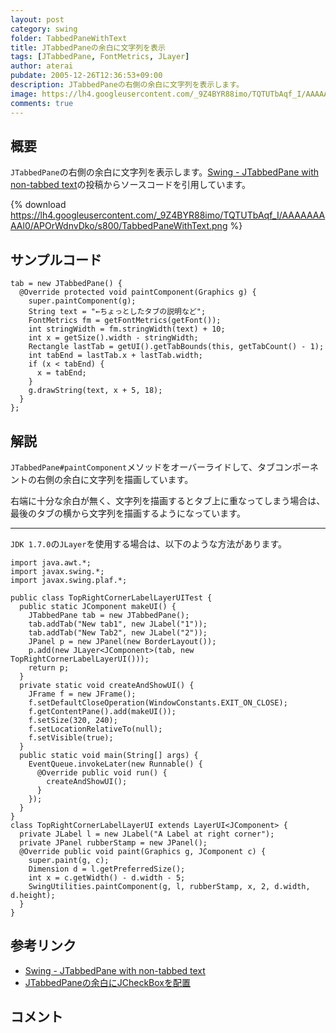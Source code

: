 ```yaml
---
layout: post
category: swing
folder: TabbedPaneWithText
title: JTabbedPaneの余白に文字列を表示
tags: [JTabbedPane, FontMetrics, JLayer]
author: aterai
pubdate: 2005-12-26T12:36:53+09:00
description: JTabbedPaneの右側の余白に文字列を表示します。
image: https://lh4.googleusercontent.com/_9Z4BYR88imo/TQTUTbAqf_I/AAAAAAAAAl0/APOrWdnvDko/s800/TabbedPaneWithText.png
comments: true
---
```

## 概要
`JTabbedPane`の右側の余白に文字列を表示します。[Swing - JTabbedPane with non-tabbed text](https://community.oracle.com/thread/1392495)の投稿からソースコードを引用しています。

{% download https://lh4.googleusercontent.com/_9Z4BYR88imo/TQTUTbAqf_I/AAAAAAAAAl0/APOrWdnvDko/s800/TabbedPaneWithText.png %}

## サンプルコード
<pre class="prettyprint"><code>tab = new JTabbedPane() {
  @Override protected void paintComponent(Graphics g) {
    super.paintComponent(g);
    String text = "←ちょっとしたタブの説明など";
    FontMetrics fm = getFontMetrics(getFont());
    int stringWidth = fm.stringWidth(text) + 10;
    int x = getSize().width - stringWidth;
    Rectangle lastTab = getUI().getTabBounds(this, getTabCount() - 1);
    int tabEnd = lastTab.x + lastTab.width;
    if (x &lt; tabEnd) {
      x = tabEnd;
    }
    g.drawString(text, x + 5, 18);
  }
};
</code></pre>

## 解説
`JTabbedPane#paintComponent`メソッドをオーバーライドして、タブコンポーネントの右側の余白に文字列を描画しています。

右端に十分な余白が無く、文字列を描画するとタブ上に重なってしまう場合は、最後のタブの横から文字列を描画するようになっています。

- - - -
`JDK 1.7.0`の`JLayer`を使用する場合は、以下のような方法があります。

<pre class="prettyprint"><code>import java.awt.*;
import javax.swing.*;
import javax.swing.plaf.*;

public class TopRightCornerLabelLayerUITest {
  public static JComponent makeUI() {
    JTabbedPane tab = new JTabbedPane();
    tab.addTab("New tab1", new JLabel("1"));
    tab.addTab("New Tab2", new JLabel("2"));
    JPanel p = new JPanel(new BorderLayout());
    p.add(new JLayer&lt;JComponent&gt;(tab, new TopRightCornerLabelLayerUI()));
    return p;
  }
  private static void createAndShowUI() {
    JFrame f = new JFrame();
    f.setDefaultCloseOperation(WindowConstants.EXIT_ON_CLOSE);
    f.getContentPane().add(makeUI());
    f.setSize(320, 240);
    f.setLocationRelativeTo(null);
    f.setVisible(true);
  }
  public static void main(String[] args) {
    EventQueue.invokeLater(new Runnable() {
      @Override public void run() {
        createAndShowUI();
      }
    });
  }
}
class TopRightCornerLabelLayerUI extends LayerUI&lt;JComponent&gt; {
  private JLabel l = new JLabel("A Label at right corner");
  private JPanel rubberStamp = new JPanel();
  @Override public void paint(Graphics g, JComponent c) {
    super.paint(g, c);
    Dimension d = l.getPreferredSize();
    int x = c.getWidth() - d.width - 5;
    SwingUtilities.paintComponent(g, l, rubberStamp, x, 2, d.width, d.height);
  }
}
</code></pre>

## 参考リンク
- [Swing - JTabbedPane with non-tabbed text](https://community.oracle.com/thread/1392495)
- [JTabbedPaneの余白にJCheckBoxを配置](http://ateraimemo.com/Swing/TabbedPaneWithCheckBox.html)

<!-- dummy comment line for breaking list -->

## コメント
